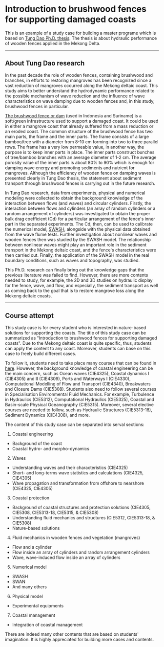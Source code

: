 # Introduction to brushwood fences for supporting damaged coasts
This is an example of a study case for building a master programe which is based on [Tung Dao Ph.D. thesis](https://doi.org/10.4233/uuid:0251e545-2b71-4eb9-b755-def24a3e0da6). The thesis is about hydraulic performance of wooden fences applied in the Mekong Delta.

---
## About Tung Dao research
In the past decade the role of wooden fences, containing brushwood and branches, in efforts to restoring mangroves has been recognized since a vast reduction of mangroves occurred along the Mekong deltaic coast. This study aims to better understand the hydrodynamic performance related to the possible mechanism of wave reduction and the influence of wave characteristics on wave damping due to wooden fences and, in this study, brushwood fences in particular.

[The brushwood fence or dam](https://drive.google.com/file/d/11zm1OStK9D_ZhLGszBrhvxqLhdP3CH8G/view?usp=sharing) (used in Indonesia and Suriname) is a soft/green infrastructure used to support a damaged coast. It could be used in either a mangrove coast that already suffered from a mass reduction or an eroded coast. The common structure of the brushwood fence has two main parts, the frame and the inner parts. The frame consists of a large bamboo/tree with a diameter from 8-10 cm forming into two to three parallel rows. The frame has a very low permeable value, in another way, the purpose is to keep inner parts in place. The inner parts construct bunches of tree/bamboo branches with an average diameter of 1-2 cm. The average porosity value of the inner parts is about 80% to 90% which is enough for damping wave energy and promoting sediments and nutrient for mangroves. Although the efficiency of wooden fence on damping waves is presented clearly in Tung Dao thesis, the statement about sediment transport through brushwood fences is carrying out in the future research.

In Tung Dao research, data from experiments, physical and numerical modeling were collected to obtain the background knowledge of the interaction between flows (and waves) and circular cylinders. Firstly, the interaction between flows and cylinders (an array of random cylinders or a random arrangement of cylinders) was investigated to obtain the proper bulk drag coefficient (Cd) for a particular arrangement of the fence's inner part in the separated experiments. The Cd, then, can be used to calibrate the numerical model, [SWASH](http://swash.sourceforge.net/), alongside with the physical data obtained from the wave flume tests. Further investigation about nonlinear waves and wooden fences then was studied by the SWASH model. The relationship between nonlinear waves might play an important role in the sediment transport in the Mekong deltaic coast, and the fence's characteristics were then carried out. Finally, the application of the SWASH model in the real boundary conditions, such as waves and topography, was studied.

This Ph.D. research can finally bring out the knowledge gaps that the previous literature was failed to find. However, there are more contents needed to study, for example, the 2D and 3D studies on hydraulic display for the fence, wave, and flow, and especially, the sediment transport as well as coming back to the goal that is to restore mangrove loss along the Mekong deltaic coasts.

---
## Course attempt

This study case is for every student who is interested in nature-based solutions for supporting the coasts. The title of this study case can be summarized as "Introduction to brushwood fences for supporting damaged coasts". Due to the Mekong deltaic coast is quite specific, thus, students can apply the content to any coast. Moreover, students can base on this case to freely build different cases. 

To follow it, students need to take place many courses that can be found in [here](https://d2k0ddhflgrk1i.cloudfront.net/TUDelft/Onderwijs/Opleidingen/Master/MSc_Civil_Engineering/HE/Brochure%20MSc-HE%20academic%20year%202020-2021.pdf). However, the background knowledge of coastal engineering can be the main concern, such as Ocean waves (CIE4325), Coastal dynamics I (CIE4305) and II (CIE4309), Ports and Waterways I (CIE4330), Computational Modelling of Flow and Transport (CIE4340), Breakwaters and Closure Dams (CIE5308). Students also need to follow several courses in Specialisation Environmental Fluid Mechanics. For example, Turbulence in Hydraulics (CIE5312), Computational Hydraulics (CIE5325), Coastal and Basin-scale Physical Oceanography (CIE5315). Moreover, several elective courses are needed to follow, such as Hydraulic Structures (CIE5313-18), Sediment Dynamics (CIE4308), and more.

The content of this study case can be separated into serval sections:
1. Coastal engineering
 * Background of the coast 
 * Coastal hydro- and morpho-dynamics
2. Waves
 * Understanding waves and their characteristics (CIE4325)
 * Short- and long-terms wave statistics and calculations (CIE4325, CIE4305)
 * Wave propagation and transformation from offshore to nearshore (CIE4325, CIE4305)
3. Coastal protection
 * Background of coastal structures and protection solutions (CIE4305, CIE5308, CIE5313-18, CIE5315, & CIE5308)
 * Understanding fluid mechanics and structures (CIE5312, CIE5313-18, & CIE5308)
 * Nature-based solutions
4. Fluid mechanics in wooden fences and vegetation (mangroves)
 * Flow and a cylinder
 * Flow inside an array of cylinders and random arrangement cylinders
 * Wave, wave-induced flow inside an array of cylinders
5. Numerical model
 * SWASH
 * SWAN
 * And many others
6. Physical model
 * Experimental equipments
7. Coastal management
 * Integration of coastal management

There are indeed many other contents that are based on students' imagination. It is highly appreciated for building more cases and contents. 
